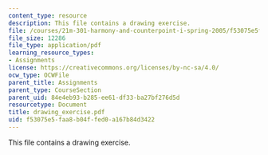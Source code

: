 ```yaml
---
content_type: resource
description: This file contains a drawing exercise.
file: /courses/21m-301-harmony-and-counterpoint-i-spring-2005/f53075e5faa8b04ffed0a167b84d3422_drawing_exercise.pdf
file_size: 12286
file_type: application/pdf
learning_resource_types:
- Assignments
license: https://creativecommons.org/licenses/by-nc-sa/4.0/
ocw_type: OCWFile
parent_title: Assignments
parent_type: CourseSection
parent_uid: 84e4eb93-b285-ee61-df33-ba27bf276d5d
resourcetype: Document
title: drawing_exercise.pdf
uid: f53075e5-faa8-b04f-fed0-a167b84d3422
---
```

This file contains a drawing exercise.